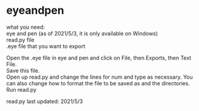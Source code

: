 # eyeandpen

what you need:  
eye and pen (as of 2021/5/3, it is only available on Windows)  
read.py file  
.eye file that you want to export  

Open the .eye file in eye and pen and click on File, then Exports, then Text File.   
Save this file.   
Open up read.py and change the lines for num and type as necessary. You can also change how to format the file to be saved as and the directories.  
Run read.py   


read.py last updated: 2021/5/3   
